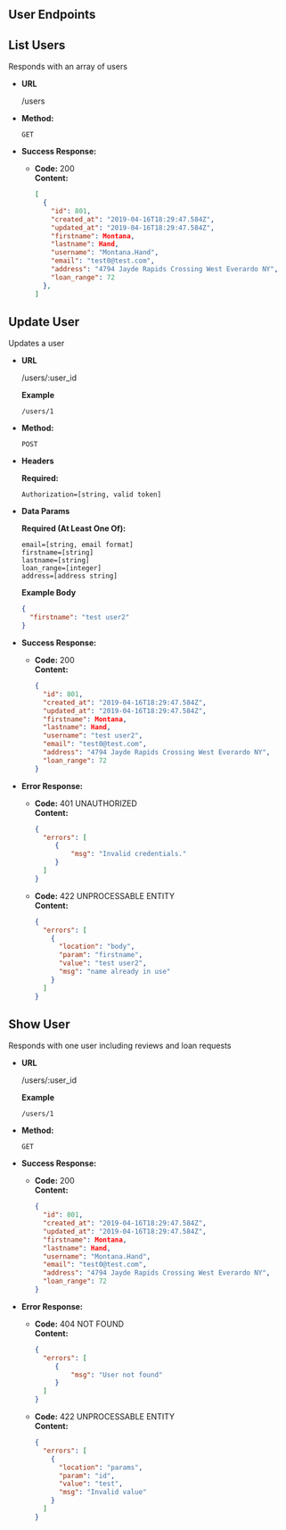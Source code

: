 **User Endpoints**
----

**List Users**
----
Responds with an array of users

* **URL**

  /users

* **Method:**

  `GET`

* **Success Response:**

  * **Code:** 200 <br />
    **Content:**
    ```json
    [
      {
        "id": 801,
        "created_at": "2019-04-16T18:29:47.584Z",
        "updated_at": "2019-04-16T18:29:47.584Z",
        "firstname": Montana,
        "lastname": Hand,
        "username": "Montana.Hand",
        "email": "test0@test.com",
        "address": "4794 Jayde Rapids Crossing West Everardo NY",
        "loan_range": 72
      },
    ]
    ```

**Update User**
----
Updates a user

* **URL**

  /users/:user_id

  **Example**

  `/users/1`

* **Method:**

  `POST`

* **Headers**

  **Required:**
  ```
  Authorization=[string, valid token]
  ```
* **Data Params**

  **Required (At Least One Of):**
  ```
  email=[string, email format]
  firstname=[string]
  lastname=[string]
  loan_range=[integer]
  address=[address string]
  ```

  **Example Body**
  ```json
  {
    "firstname": "test user2"
  }
  ```

* **Success Response:**

  * **Code:** 200 <br />
    **Content:**
    ```json
    {
      "id": 801,
      "created_at": "2019-04-16T18:29:47.584Z",
      "updated_at": "2019-04-16T18:29:47.584Z",
      "firstname": Montana,
      "lastname": Hand,
      "username": "test user2",
      "email": "test0@test.com",
      "address": "4794 Jayde Rapids Crossing West Everardo NY",
      "loan_range": 72
    }
    ```
* **Error Response:**

  * **Code:** 401 UNAUTHORIZED <br />
    **Content:**
    ```json
    {
      "errors": [
         {
             "msg": "Invalid credentials."
         }
      ]
    }
    ```

  * **Code:** 422 UNPROCESSABLE ENTITY <br />
    **Content:**
    ```json
    {
      "errors": [
        {
          "location": "body",
          "param": "firstname",
          "value": "test user2",
          "msg": "name already in use"
        }
      ]
    }
    ```

**Show User**
----
Responds with one user including reviews and loan requests

* **URL**

  /users/:user_id

  **Example**

  `/users/1`

* **Method:**

  `GET`

* **Success Response:**

  * **Code:** 200 <br />
    **Content:**
    ```json
    {
      "id": 801,
      "created_at": "2019-04-16T18:29:47.584Z",
      "updated_at": "2019-04-16T18:29:47.584Z",
      "firstname": Montana,
      "lastname": Hand,
      "username": "Montana.Hand",
      "email": "test0@test.com",
      "address": "4794 Jayde Rapids Crossing West Everardo NY",
      "loan_range": 72
    }
    ```
* **Error Response:**

  * **Code:** 404 NOT FOUND <br />
    **Content:**
    ```json
    {
      "errors": [
         {
             "msg": "User not found"
         }
      ]
    }
    ```

  * **Code:** 422 UNPROCESSABLE ENTITY <br />
    **Content:**
    ```json
    {
      "errors": [
        {
          "location": "params",
          "param": "id",
          "value": "test",
          "msg": "Invalid value"
        }
      ]
    }
    ```
